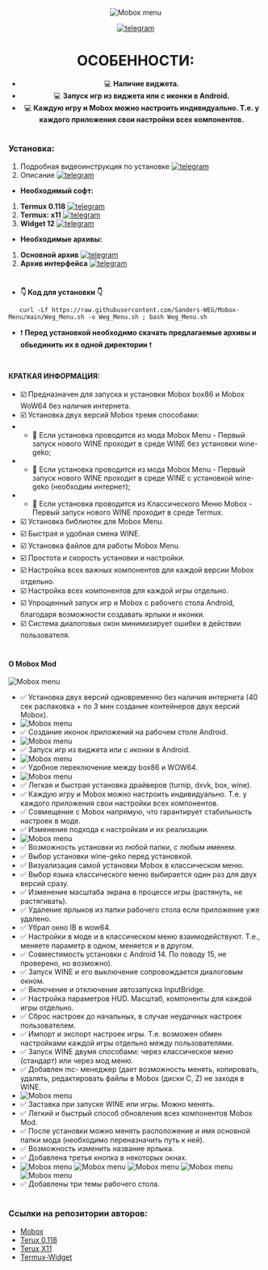 
<div align="center">

![Mobox menu](https://github.com/Sanders-WEG/Dop-img/blob/main/menu_1.png)

[![telegram](https://img.shields.io/badge/Telegram-2CA5E0?logo=telegram&logoColor=white)](https://t.me/weg_mod_mobox)
# 
# ОСОБЕННОСТИ:
- :computer: **Наличие виджета.**
- :computer: **Запуск игр из виджета или с иконки в Android.**
- :computer: **Каждую игру и Mobox можно настроить индивидуально. Т.е. у каждого приложения свои настройки всех компонентов.**
#
<div align="left">
   
### Установка:
1. Подробная видеоинструкция по установке [![telegram](https://img.shields.io/badge/Telegram-2CA5E0?logo=telegram&logoColor=white)](https://t.me/weg_mod_mobox/11)
2. Описание [![telegram](https://img.shields.io/badge/Telegram-2CA5E0?logo=telegram&logoColor=white)](https://t.me/weg_mod_mobox/13)
- **Необходимый софт:**
1.  **Termux 0.118** [![telegram](https://img.shields.io/badge/Telegram-2CA5E0?logo=telegram&logoColor=white)](https://t.me/weg_mod_mobox/12/136)
2.  **Termux: x11** [![telegram](https://img.shields.io/badge/Telegram-2CA5E0?logo=telegram&logoColor=white)](https://t.me/weg_mod_mobox/12/137)
3.  **Widget 12** [![telegram](https://img.shields.io/badge/Telegram-2CA5E0?logo=telegram&logoColor=white)](https://t.me/weg_mod_mobox/12/138)
- **Необходимые архивы:**
1.  **Основной архив** [![telegram](https://img.shields.io/badge/Telegram-2CA5E0?logo=telegram&logoColor=white)](https://t.me/weg_mod_mobox/1191)
2.  **Архив интерфейса** [![telegram](https://img.shields.io/badge/Telegram-2CA5E0?logo=telegram&logoColor=white)](https://t.me/weg_mod_mobox/12/1227)
#
- **👇 Код для установки 👇**
```
   curl -Lf https://raw.githubusercontent.com/Sanders-WEG/Mobox-Menu/main/Weg_Menu.sh -o Weg_Menu.sh ; bash Weg_Menu.sh
```
- ❗️ **Перед установкой необходимо скачать предлагаемые архивы и обьединить их в одной директории** ❗️
#
#### КРАТКАЯ ИНФОРМАЦИЯ:
- ☑️ Предназначен для запуска и установки Mobox box86 и Mobox WoW64 без наличия интернета.
- ☑️ Установка двух версий Mobox тремя способами:
- - 🔲 Если установка проводится из мода Mobox Menu - Первый запуск нового WINE проходит в среде WINE без установки wine-geko;
- - 🔲 Если установка проводится из мода Mobox Menu - Первый запуск нового WINE проходит в среде WINE с установкой wine-geko (необходим интернет);
- - 🔲 Если установка проводится из Классического Меню Mobox - Первый запуск нового WINE проходит в среде Termux.
- ☑️ Установка библиотек для Mobox Menu.
- ☑️ Быстрая и удобная смена WINE.
- ☑️ Установка файлов для работы Mobox Menu.
- ☑️ Простота и скорость установки и настройки.
- ☑️ Настройка всех важных компонентов для каждой версии Mobox отдельно.
- ☑️ Настройка всех компонентов для каждой игры отдельно.
- ☑️ Упрощенный запуск игр и Mobox с рабочего стола Android, благодаря возможности создавать ярлыки и иконки.
- ☑️ Система диалоговых окон минимизирует ошибки в действии пользователя.
#
#### О Mobox Mod
 ![Mobox menu](https://github.com/Sanders-WEG/Dop-img/blob/main/photo_2025-02-25_07-59-10.jpg)
- ✅ Установка двух версий одновременно без наличия интернета (40 сек распаковка + по 3 мин создание контейнеров двух версий Mobox).
-  ![Mobox menu](https://github.com/Sanders-WEG/Dop-img/blob/main/1.jpg)
- ✅ Создание иконок приложений на рабочем столе Android.
-  ![Mobox menu](https://github.com/Sanders-WEG/Dop-img/blob/main/2.jpg)
- ✅ Запуск игр из виджета или с иконки в Android.
-  ![Mobox menu](https://github.com/Sanders-WEG/Dop-img/blob/main/3.jpg)
- ✅ Удобное переключение между box86 и WOW64.
-  ![Mobox menu](https://github.com/Sanders-WEG/Dop-img/blob/main/4.jpg)
- ✅ Легкая и быстрая установка драйверов (turnip, dxvk, box, wine).
- ✅ Каждую игру и Mobox можно настроить индивидуально. Т.е. у каждого приложения свои настройки всех компонентов.
- ✅ Совмещение с Mobox напрямую, что гарантирует стабильность настроек в моде.
- ✅ Изменение подхода к настройкам и их реализации.
- ![Mobox menu](https://github.com/Sanders-WEG/Dop-img/blob/main/5.jpg)
- ✅ Возможность установки из любой папки, с любым именем.
- ✅ Выбор установки wine-geko перед установкой.
- ✅ Визуализация самой установки Mobox в классическом меню.
- ✅ Выбор языка классического меню выбирается один раз для двух версий сразу.
- ✅ Изменение масштаба экрана в процессе игры (растянуть, не растягивать).
- ✅ Удаление ярлыков из папки рабочего стола если приложение уже удалено.
- ✅ Убрал окно IB в wow64.
- ✅ Настройки в моде и в классическом меню взаимодействуют. Т.е., меняете параметр в одном, меняется и в другом.
- ✅ Совместимость установки с Android 14. По поводу 15, не проверено, но возможно).
- ✅ Запуск WINE и его выключение сопровождается диалоговым окном.
- ✅ Включение и отключение автозапуска InputBridge.
- ✅ Настройка параметров HUD. Масштаб, компоненты для каждой игры отдельно.
- ✅ Сброс настроек до начальных, в случае неудачных настроек пользователем.
- ✅ Импорт и экспорт настроек игры. Т.е. возможен обмен настройками каждой игры отдельно между пользователями.
- ✅ Запуск WINE двумя способами: через классическое меню (стандарт) или через мод меню.
- ✅ Добавлен mc- менеджер (дает возможность менять, копировать, удалять, редактировать файлы в Mobox (диски C, Z) не заходя в WINE.
- ![Mobox menu](https://github.com/Sanders-WEG/Dop-img/blob/main/11.jpg)
- ✅ Заставка при запуске WINE или игры. Можно менять.
- ✅ Легкий и быстрый способ обновления всех компонентов Mobox Mod.
- ✅ После установки можно менять расположение и имя основной папки мода (необходимо переназначить путь к ней).
- ✅ Возможность изменить название ярлыка.
- ✅ Добавлена третья кнопка в некоторых окнах.
- ![Mobox menu](https://github.com/Sanders-WEG/Dop-img/blob/main/6.jpg) ![Mobox menu](https://github.com/Sanders-WEG/Dop-img/blob/main/7.jpg) ![Mobox menu](https://github.com/Sanders-WEG/Dop-img/blob/main/8.jpg) ![Mobox menu](https://github.com/Sanders-WEG/Dop-img/blob/main/9.jpg) ![Mobox menu](https://github.com/Sanders-WEG/Dop-img/blob/main/10.jpg) 
- ✅ Добавлены три темы рабочего стола.
#
#
### Ссылки на репозитории авторов:
- [Mobox](https://github.com/olegos2/mobox)
- [Terux 0.118](https://github.com/termux/termux-app)
- [Terux X11](https://github.com/termux/termux-x11)
- [Termux-Widget](https://github.com/termux/termux-widget)

